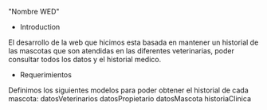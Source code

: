 "Nombre WED"

* Introduction

El desarrollo de la web que hicimos esta basada en mantener un historial de las mascotas que son atendidas en las diferentes veterinarias, poder consultar todos los datos y el historial medico.

 * Requerimientos
 
 Definimos los siguientes modelos para poder obtener el historial de cada mascota:
  datosVeterinarios
  datosPropietario
  datosMascota
  historiaClinica
  

